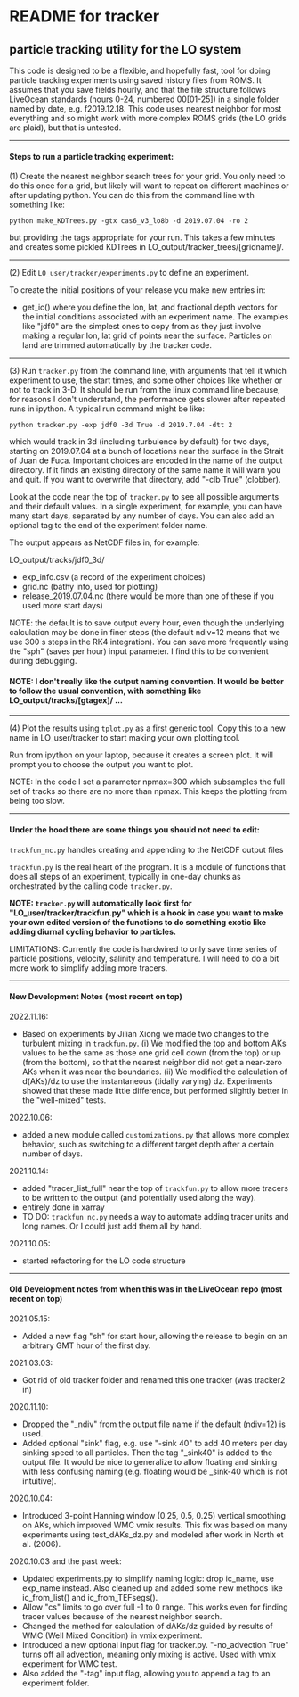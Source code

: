 # README for tracker

## particle tracking utility for the LO system

This code is designed to be a flexible, and hopefully fast, tool for doing particle tracking experiments using saved history files from ROMS.  It assumes that you save fields hourly, and that the file structure follows LiveOcean standards (hours 0-24, numbered 00[01-25]) in a single folder named by date, e.g. f2019.12.18.  This code uses nearest neighbor for most everything and so might work with more complex ROMS grids (the LO grids are plaid), but that is untested.

---

#### Steps to run a particle tracking experiment:

(1) Create the nearest neighbor search trees for your grid.  You only need to do this once for a grid, but likely will want to repeat on different machines or after updating python.  You can do this from the command line with something like:
```
python make_KDTrees.py -gtx cas6_v3_lo8b -d 2019.07.04 -ro 2
```
but providing the tags appropriate for your run.  This takes a few minutes and creates some pickled KDTrees in LO_output/tracker_trees/[gridname]/.

---

(2) Edit `LO_user/tracker/experiments.py` to define an experiment.

To create the initial positions of your release you make new entries in:

- get_ic() where you define the lon, lat, and fractional depth vectors for the initial conditions associated with an experiment name.  The examples like "jdf0" are the simplest ones to copy from as they just involve making a regular lon, lat grid of points near the surface. Particles on land are trimmed automatically by the tracker code.

---

(3) Run `tracker.py` from the command line, with arguments that tell it which experiment to use, the start times, and some other choices like whether or not to track in 3-D.  It should be run from the linux command line because, for reasons I don't understand, the performance gets slower after repeated runs in ipython.  A typical run command might be like:
```
python tracker.py -exp jdf0 -3d True -d 2019.7.04 -dtt 2
```
which would track in 3d (including turbulence by default) for two days, starting on 2019.07.04 at a bunch of locations near the surface in the Strait of Juan de Fuca.  Important choices are encoded in the name of the output directory.  If it finds an existing directory of the same name it will warn you and quit.  If you want to overwrite that directory, add "-clb True" (clobber).

Look at the code near the top of `tracker.py` to see all possible arguments and their default values.  In a single experiment, for example, you can have many start days, separated by any number of days.  You can also add an optional tag to the end of the experiment folder name.

The output appears as NetCDF files in, for example:

LO_output/tracks/jdf0_3d/
- exp_info.csv (a record of the experiment choices)
- grid.nc (bathy info, used for plotting)
- release_2019.07.04.nc (there would be more than one of these if you used more start days)

NOTE: the default is to save output every hour, even though the underlying calculation may be done in finer steps (the default ndiv=12 means that we use 300 s steps in the RK4 integration).  You can save more frequently using the "sph" (saves per hour) input parameter.  I find this to be convenient during debugging.

#### NOTE: I don't really like the output naming convention.  It would be better to follow the usual convention, with something like LO_output/tracks/[gtagex]/ ...

---

(4) Plot the results using `tplot.py` as a first generic tool.  Copy this to a new name in LO_user/tracker to start making your own plotting tool.

Run from ipython on your laptop, because it creates a screen plot.  It will prompt you to choose the output you want to plot.

NOTE: In the code I set a parameter npmax=300 which subsamples the full set of tracks so there are no more than npmax.  This keeps the plotting from being too slow.

---

#### Under the hood there are some things you should not need to edit:

`trackfun_nc.py` handles creating and appending to the NetCDF output files

`trackfun.py` is the real heart of the program.  It is a module of functions that does all steps of an experiment, typically in one-day chunks as orchestrated by the calling code `tracker.py`.

**NOTE: `tracker.py` will automatically look first for "LO_user/tracker/trackfun.py" which is a hook in case you want to make your own edited version of the functions to do something exotic like adding diurnal cycling behavior to particles.**

LIMITATIONS: Currently the code is hardwired to only save time series of particle positions, velocity, salinity and temperature.  I will need to do a bit more work to simplify adding more tracers.

---

#### New Development Notes (most recent on top)

2022.11.16:
- Based on experiments by Jilian Xiong we made two changes to the turbulent mixing in `trackfun.py`. (i) We modified the top and bottom AKs values to be the same as those one grid cell down (from the top) or up (from the bottom), so that the nearest neighbor did not get a near-zero AKs when it was near the boundaries. (ii) We modified the calculation of d(AKs)/dz to use the instantaneous (tidally varying) dz. Experiments showed that these made little difference, but performed slightly better in the "well-mixed" tests.

2022.10.06:
- added a new module called `customizations.py` that allows more complex behavior, such as switching to a different target depth after a certain number of days.

2021.10.14:
- added "tracer_list_full" near the top of `trackfun.py` to allow more tracers to be written to the output (and potentially used along the way).
- entirely done in xarray
- TO DO: `trackfun_nc.py` needs a way to automate adding tracer units and long names.  Or I could just add them all by hand.

2021.10.05:
- started refactoring for the LO code structure

---

#### Old Development notes from when this was in the LiveOcean repo (most recent on top)

2021.05.15:
- Added a new flag "sh" for start hour, allowing the release to begin on an arbitrary GMT hour of the first day.

2021.03.03:
- Got rid of old tracker folder and renamed this one tracker (was tracker2 in)

2020.11.10:
- Dropped the "_ndiv" from the output file name if the default (ndiv=12) is used.
- Added optional "sink" flag, e.g. use "-sink 40" to add 40 meters per day sinking speed to all particles.  Then the tag "_sink40" is added to the output file.  It would be nice to generalize to allow floating and sinking with less confusing naming (e.g. floating would be _sink-40 which is not intuitive).

2020.10.04:
- Introduced 3-point Hanning window (0.25, 0.5, 0.25) vertical smoothing on AKs, which improved WMC vmix results.  This fix was based on many experiments using test_dAKs_dz.py and modeled after work in North et al. (2006).

2020.10.03 and the past week:
- Updated experiments.py to simplify naming logic: drop ic_name, use exp_name instead.  Also cleaned up and added some new methods like ic_from_list() and ic_from_TEFsegs().
- Allow "cs" limits to go over full -1 to 0 range.  This works even for finding tracer values because of the nearest neighbor search.
- Changed the method for calculation of dAKs/dz guided by results of WMC (Well Mixed Condition) in vmix experiment.
- Introduced a new optional input flag for tracker.py.  "-no_advection True" turns off all advection, meaning only mixing is active.  Used with vmix experiment for WMC test.
- Also added the "-tag" input flag, allowing you to append a tag to an experiment folder.
